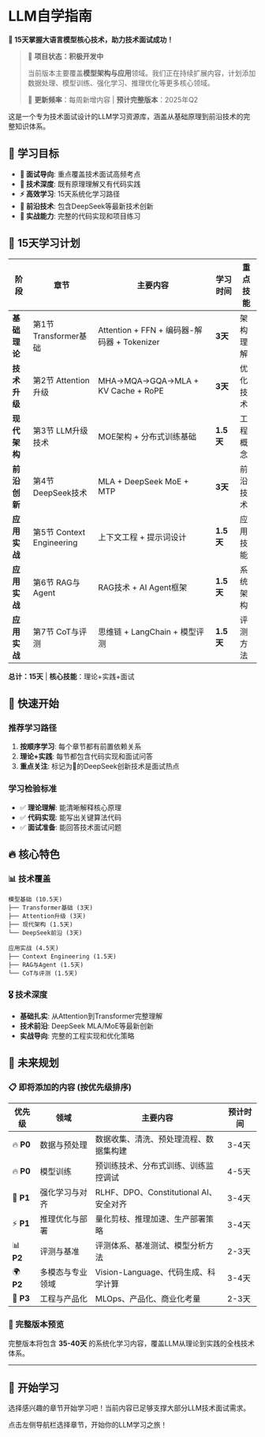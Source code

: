 # LLM自学指南

**🎯 15天掌握大语言模型核心技术，助力技术面试成功！**

> 🚧 **项目状态：积极开发中** 
> 
> 当前版本主要覆盖**模型架构与应用**领域。我们正在持续扩展内容，计划添加数据处理、模型训练、强化学习、推理优化等更多核心领域。
> 
> 📅 **更新频率**：每周新增内容 | **预计完整版本**：2025年Q2

这是一个专为技术面试设计的LLM学习资源库，涵盖从基础原理到前沿技术的完整知识体系。

## 🎯 学习目标

- **📝 面试导向**: 重点覆盖技术面试高频考点
- **🔬 技术深度**: 既有原理理解又有代码实践
- **⚡ 高效学习**: 15天系统化学习路径
- **🌟 前沿技术**: 包含DeepSeek等最新技术创新
- **💪 实战能力**: 完整的代码实现和项目练习

## 📅 15天学习计划

| 阶段 | 章节 | 主要内容 | 学习时间 | 重点技能 |
|------|------|----------|----------|----------|
| **基础理论** | 第1节 Transformer基础 | Attention + FFN + 编码器-解码器 + Tokenizer | **3天** | 架构理解 |
| **技术升级** | 第2节 Attention升级 | MHA→MQA→GQA→MLA + KV Cache + RoPE | **3天** | 优化技术 |
| **现代架构** | 第3节 LLM升级技术 | MOE架构 + 分布式训练基础 | **1.5天** | 工程概念 |
| **前沿创新** | 第4节 DeepSeek技术 | MLA + DeepSeek MoE + MTP | **3天** | 前沿技术 |
| **应用实战** | 第5节 Context Engineering | 上下文工程 + 提示词设计 | **1.5天** | 应用技能 |
| **应用实战** | 第6节 RAG与Agent | RAG技术 + AI Agent框架 | **1.5天** | 系统架构 |
| **应用实战** | 第7节 CoT与评测 | 思维链 + LangChain + 模型评测 | **1.5天** | 评测方法 |

**总计：15天** | **核心技能**：理论+实践+面试

## 🚀 快速开始

### 推荐学习路径
1. **按顺序学习**: 每个章节都有前置依赖关系
2. **理论+实践**: 每节都包含代码实现和面试问答
3. **重点关注**: 标记为🌟的DeepSeek创新技术是面试热点

### 学习检验标准
- ✅ **理论理解**: 能清晰解释核心原理
- ✅ **代码实现**: 能写出关键算法代码
- ✅ **面试准备**: 能回答技术面试问题

## 🔥 核心特色

### 📊 技术覆盖
```
模型基础 (10.5天)
├── Transformer基础 (3天)
├── Attention升级 (3天)
├── 现代架构 (1.5天)
└── DeepSeek前沿 (3天)

应用实战 (4.5天)
├── Context Engineering (1.5天)
├── RAG与Agent (1.5天)
└── CoT与评测 (1.5天)
```

### 🎖️ 技术深度
- **基础扎实**: 从Attention到Transformer完整理解
- **技术前沿**: DeepSeek MLA/MoE等最新创新
- **实战导向**: 完整的工程实现和优化策略

## 🚀 未来规划

### 📋 即将添加的内容 (按优先级排序)

| 优先级 | 领域 | 主要内容 | 预计时间 |
|--------|------|----------|----------|
| 🔥 **P0** | 数据与预处理 | 数据收集、清洗、预处理流程、数据集构建 | 3-4天 |
| 🔥 **P0** | 模型训练 | 预训练技术、分布式训练、训练监控调试 | 4-5天 |
| 🎯 **P1** | 强化学习与对齐 | RLHF、DPO、Constitutional AI、安全对齐 | 3-4天 |
| ⚡ **P1** | 推理优化与部署 | 量化剪枝、推理加速、生产部署策略 | 3-4天 |
| 📊 **P2** | 评测与基准 | 评测体系、基准测试、模型分析方法 | 2-3天 |
| 🌍 **P2** | 多模态与专业领域 | Vision-Language、代码生成、科学计算 | 3-4天 |
| 🏢 **P3** | 工程与产品化 | MLOps、产品化、商业化考量 | 2-3天 |

### 🎯 完整版本预览
完整版本将包含 **35-40天** 的系统化学习内容，覆盖LLM从理论到实践的全栈技术体系。

---

## 🎉 开始学习

选择感兴趣的章节开始学习吧！当前内容已足够支撑大部分LLM技术面试需求。

点击左侧导航栏选择章节，开始你的LLM学习之旅！
